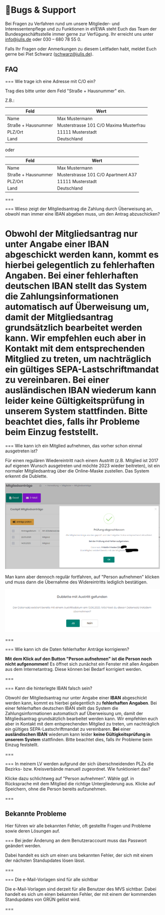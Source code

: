 ﻿---
order: -9999
---

# 🐞Bugs & Support

Bei Fragen zu Verfahren rund um unsere Mitglieder- und Interessentenpflege und zu Funktionen in eVEWA steht Euch das Team der Bundesgeschäftsstelle immer gerne zur Verfügung. Ihr erreicht uns unter info@julis.de oder 030 – 680 78 55 0.

Falls Ihr Fragen oder Anmerkungen zu diesem Leitfaden habt, meldet Euch gerne bei Piet Schwarz ([schwarz@julis.de](mailto:schwarz@julis.de)).

## FAQ

=== Wie trage ich eine Adresse mit C/O ein?

Trag dies bitte unter dem Feld "Straße + Hausnummer" ein.

Z.B.:

| Feld | Wert |
| --- | --- |
| Name | Max Mustermann |
| Straße + Hausnummer | Musterstrasse 101 C/O Maxima Musterfrau |
| PLZ/Ort | 11111 Musterstadt |
| Land | Deutschland |

oder

| Feld | Wert |
| --- | --- |
| Name | Max Mustermann |
| Straße + Hausnummer | Musterstrasse 101 C/O Apartment A37 |
| PLZ/Ort | 11111 Musterstadt |
| Land | Deutschland |

===


=== Wieso zeigt der Mitgliedsantrag die Zahlung durch Überweisung an, obwohl man immer eine IBAN abgeben muss, um den Antrag abzuschicken?

Obwohl der Mitgliedsantrag nur unter Angabe einer **IBAN** abgeschickt werden kann, kommt es hierbei gelegentlich zu **fehlerhaften Angaben**. Bei einer fehlerhaften deutschen IBAN stellt das System die Zahlungsinformationen automatisch auf Überweisung um, damit der Mitgliedsantrag grundsätzlich bearbeitet werden kann. Wir empfehlen euch aber in Kontakt mit dem entsprechenden Mitglied zu treten, um nachträglich ein gültiges SEPA-Lastschriftmandat zu vereinbaren. **Bei** einer **ausländischen IBAN** wiederum kann leider **keine Gültigkeitsprüfung in unserem System** stattfinden. Bitte beachtet dies, falls ihr Probleme beim Einzug feststellt.
===

=== Wie kann ich ein Mitglied aufnehmen, das vorher schon einmal ausgetreten ist?

Für einen regulären Wiedereintritt nach einem Austritt (z.B. Mitglied ist 2017 auf eigenen Wunsch ausgetreten und möchte 2023 wieder beitreten), ist ein normaler Mitgliedsantrag über die Online-Maske zustellen. Das System erkennt die Dublette.

![](/static/graphicsmvs/1-4-7-duplikat.png)

Man kann aber dennoch regulär fortfahren, auf "Person aufnehmen" klicken und muss dann die Übernahme des Widereintritts lediglich bestätigen. 

![](/static/graphicsmvs/1-4-7-wiedereintritt.png)

===

=== Wie kann ich die Daten fehlerhafter Anträge korrigieren?

**Mit dem Klick auf den Button "Person aufnehmen" ist die Person noch nicht aufgenommen!** Es öffnet sich zunächst ein Fenster mit allen Angaben aus dem Internetantrag. Diese können bei Bedarf korrigiert werden.

===


=== Kann die hinterlegte IBAN falsch sein?

Obwohl der Mitgliedsantrag nur unter Angabe einer **IBAN** abgeschickt werden kann, kommt es hierbei gelegentlich zu **fehlerhaften Angaben**. Bei einer fehlerhaften deutschen IBAN stellt das System die Zahlungsinformationen automatisch auf Überweisung um, damit der Mitgliedsantrag grundsätzlich bearbeitet werden kann. Wir empfehlen euch aber in Kontakt mit dem entsprechenden Mitglied zu treten, um nachträglich ein gültiges SEPA-Lastschriftmandat zu vereinbaren. **Bei** einer **ausländischen IBAN** wiederum kann leider **keine Gültigkeitsprüfung in unserem System** stattfinden. Bitte beachtet dies, falls ihr Probleme beim Einzug feststellt.

===

=== In meinem LV werden aufgrund der sich überschneidenden PLZs die Bezirks- bzw. Kreisverbände manuell zugeordnet. Wie funktioniert das?

Klicke dazu schlichtweg auf "Person aufnehmen". Wähle ggf. in Rücksprache mit dem Mitglied die richtige Untergliederung aus. Klicke auf Speichern, ohne die Person bereits aufzunehmen.

===


## Bekannte Probleme

Hier führen wir alle bekannten Fehler, oft gestellte Fragen und Probleme sowie deren Lösungen auf.

=== Bei jeder Änderung an dem Benutzeraccount muss das Passwort geändert werden. 

Dabei handelt es sich um einen uns bekannten Fehler, der sich mit einem der nächsten Standupdates lösen lässt.

===

=== Die e-Mail-Vorlagen sind für alle sichtbar

Die e-Mail-Vorlagen sind derzeit für alle Benutzer des MVS sichtbar. Dabei handelt es sich um einen bekannten Fehler, der mit einem der kommenden Standupdates von GRÜN gelöst wird.

===